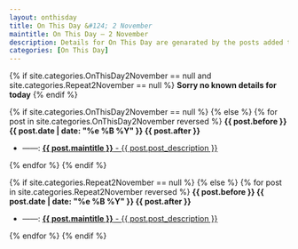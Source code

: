 ```yaml
---
layout: onthisday
title: On This Day &#124; 2 November
maintitle: On This Day — 2 November
description: Details for On This Day are genarated by the posts added to the website so the content is subject to changes/updates over time.
categories: [On This Day]
---
```


{% if site.categories.OnThisDay2November == null and site.categories.Repeat2November == null %}
<strong>Sorry no known details for today</strong>
{% endif %}

{% if site.categories.OnThisDay2November == null %}
{% else %}
{% for post in site.categories.OnThisDay2November reversed %}
<strong>{{ post.before }} {{ post.date | date: "%e %B %Y" }} {{ post.after }}</strong>
<ul>
<li> ——: <a href="{{ post.url }}"><strong>{{ post.maintitle }}</strong> - {{ post.post_description }}</a></li>
</ul>
{% endfor %}
{% endif %}

{% if site.categories.Repeat2November == null %}
{% else %}
{% for post in site.categories.Repeat2November reversed %}
<strong>{{ post.before }} {{ post.date | date: "%e %B %Y" }} {{ post.after }}</strong>
<ul>
<li> ——: <a href="{{ post.url }}"><strong>{{ post.maintitle }}</strong> - {{ post.post_description }}</a></li>
</ul>
{% endfor %}
{% endif %}
